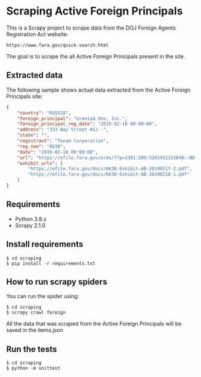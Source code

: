 # Scraping Active Foreign Principals
This is a Scrapy project to scrape data from the DOJ Foreign Agents Registration Act website:
```
https://www.fara.gov/quick-search.html 
```
The goal is to scrape the all Active Foreign Principals present in the site.

## Extracted data

The following sample shows actual data extracted from the Active Foreign Principals site:
```json
{
    "country": "RUSSIA",
    "foreign_principal": "Uranium One, Inc.",
    "foreign_principal_reg_date": "2019-02-18 00:00:00",
    "address": "333 Bay Street #12--",
    "state": "",
    "registrant": "Tenam Corporation",
    "reg_num": "6638",
    "date": "2019-02-18 00:00:00",
    "url": "https://efile.fara.gov/ords/f?p=1381:200:5265451153848::NO:RP,200:P200_REG_NUMBER,P200_DOC_TYPE,P200_COUNTRY:6638,Exhibit%20AB,RUSSIA",
    "exhibit_urls": [
        "https://efile.fara.gov/docs/6638-Exhibit-AB-20190517-2.pdf",
        "https://efile.fara.gov/docs/6638-Exhibit-AB-20190218-1.pdf"
    ]
}
```
## Requirements
* Python 3.8.x
* Scrapy 2.1.0

## Install requirements

    $ cd scraping
    $ pip install -r requirements.txt 

## How to run scrapy spiders

You can run the spider using:

    $ cd scraping
    $ scrapy crawl foreign

All the data that was scraped from the Active Foreign Principals will be saved in the items.json

## Run the tests

    $ cd scraping
    $ python -m unittest